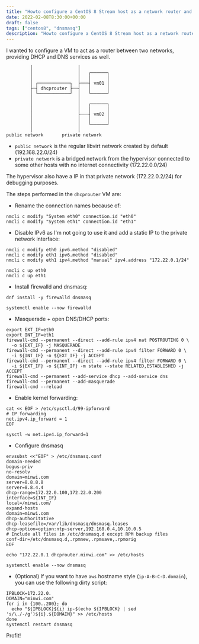 ```yaml
---
title: "Howto configure a CentOS 8 Stream host as a network router and provide dhcp and dns services"
date: 2022-02-08T8:30:00+00:00
draft: false
tags: ["centos8", "dnsmasq"]
description: "Howto configure a CentOS 8 Stream host as a network router and provide dhcp and dns services"
---
```


I wanted to configure a VM to act as a router between two networks, providing DHCP and DNS services as well.

```
         │                 │
         │                 │   ┌──────┐
         │                 │   │      │
         │ ┌────────────┐  ├───┤ vm01 │
         ├─┤ dhcprouter ├──┤   │      │
         │ └────────────┘  │   └──────┘
         │                 │
         │                 │   ┌──────┐
         │                 │   │      │
         │                 ├───┤ vm02 │
         │                 │   │      │
         │                 │   └──────┘
         │                 │
public network       private network
```

* `public network` is the regular libvirt network created by default (192.168.22.0/24)
* `private network` is a bridged network from the hypervisor connected to some other hosts with no internet connectivity (172.22.0.0/24)

The hypervisor also have a IP in that private network (172.22.0.2/24) for debugging purposes.

The steps performed in the `dhcprouter` VM are:

* Rename the connection names because of:

```
nmcli c modify "System eth0" connection.id "eth0"
nmcli c modify "System eth1" connection.id "eth1"
```

* Disable IPv6 as I'm not going to use it and add a static IP to the private network interface:

```
nmcli c modify eth0 ipv6.method "disabled"
nmcli c modify eth1 ipv6.method "disabled"
nmcli c modify eth1 ipv4.method "manual" ipv4.address "172.22.0.1/24"

nmcli c up eth0
nmcli c up eth1
```

* Install firewalld and dnsmasq:

```
dnf install -y firewalld dnsmasq

systemctl enable --now firewalld
```

* Masquerade + open DNS/DHCP ports:

```
export EXT_IF=eth0
export INT_IF=eth1
firewall-cmd --permanent --direct --add-rule ipv4 nat POSTROUTING 0 \
  -o ${EXT_IF} -j MASQUERADE
firewall-cmd --permanent --direct --add-rule ipv4 filter FORWARD 0 \
  -i ${INT_IF} -o ${EXT_IF} -j ACCEPT
firewall-cmd --permanent --direct --add-rule ipv4 filter FORWARD 0 \
  -i ${EXT_IF} -o ${INT_IF} -m state --state RELATED,ESTABLISHED -j ACCEPT
firewall-cmd --permanent --add-service dhcp --add-service dns
firewall-cmd --permanent --add-masquerade
firewall-cmd --reload
```

* Enable kernel forwarding:

```
cat << EOF > /etc/sysctl.d/99-ipforward
# IP forwarding
net.ipv4.ip_forward = 1
EOF

sysctl -w net.ipv4.ip_forward=1
```

* Configure dnsmasq

```
envsubst <<"EOF" > /etc/dnsmasq.conf
domain-needed
bogus-priv
no-resolv
domain=minwi.com
server=8.8.8.8
server=8.8.4.4
dhcp-range=172.22.0.100,172.22.0.200
interface=${INT_IF}
local=/minwi.com/
expand-hosts
domain=minwi.com
dhcp-authoritative
dhcp-leasefile=/var/lib/dnsmasq/dnsmasq.leases
dhcp-option=option:ntp-server,192.168.0.4,10.10.0.5
# Include all files in /etc/dnsmasq.d except RPM backup files
conf-dir=/etc/dnsmasq.d,.rpmnew,.rpmsave,.rpmorig
EOF

echo "172.22.0.1 dhcprouter.minwi.com" >> /etc/hosts

systemctl enable --now dnsmasq
```

* (Optional) If you want to have `aws` hostname style (`ip-A-B-C-D.domain`), you can use the following dirty script:

```
IPBLOCK=172.22.0.
DOMAIN="minwi.com"
for i in {100..200}; do
  echo "${IPBLOCK}${i} ip-$(echo ${IPBLOCK} | sed 's/\./-/g')${i}.${DOMAIN}" >> /etc/hosts
done
systemctl restart dnsmasq
```

Profit!
